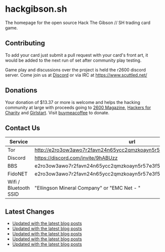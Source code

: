 # hackgibson.sh
The homepage for the open source Hack The Gibson // SH trading card game.


## Contributing

To add your card just submit a pull request with your card's front art, it would be added to the next run of set after community play testing.

Game play and discussions over the project is held the r2600 discord server. Come join us at [Discord](https://discord.com/invite/9hABUzz) or via IRC at https://www.scuttled.net/


## Donations

Your donation of $13.37 or more is welcome and helps the hacking community at large with proceeds going to [2600 Magazine](https://2600.com/), [Hackers for Charity](https://hackersforcharity.org) and [Girlstart](https://girlstart.org).  Visit [buymeacoffee](https://www.buymeacoffee.com/hackgibson.sh) to donate.


## Contact Us

Service | url
-|-
Tor | http://e2ro3ow3awo7r2favn24n65ycc2qmzkoayn5r57e3f56nvjwdcgg32ad.onion
Discord | https://discord.com/invite/9hABUzz
BBS | e2ro3ow3awo7r2favn24n65ycc2qmzkoayn5r57e3f56nvjwdcgg32ad.onion:23
FidoNET | e2ro3ow3awo7r2favn24n65ycc2qmzkoayn5r57e3f56nvjwdcgg32ad.onion:24554
Wifi / Bluetooth SSID | "Ellingson Mineral Company" or "EMC Net - <fidonet address>"

## Latest Changes
<!-- BLOG-POST-LIST:START -->
- [Updated with the latest blog posts](https://github.com/DFW2600/hackgibson.sh/commit/5fd144195c5104b7278078fbc9ee2d500d3aaec0)
- [Updated with the latest blog posts](https://github.com/DFW2600/hackgibson.sh/commit/be46bc7804e93e10baf4ef80b90f993781af27b0)
- [Updated with the latest blog posts](https://github.com/DFW2600/hackgibson.sh/commit/dbab4d128b7a113b76581af904ef264b9d3d4601)
- [Updated with the latest blog posts](https://github.com/DFW2600/hackgibson.sh/commit/edbd708647049e9297f07ae4bd85ab3b464e3020)
- [Updated with the latest blog posts](https://github.com/DFW2600/hackgibson.sh/commit/4d8fc7a22a1be0ce02a993ff8845bebfcb55f9f1)
<!-- BLOG-POST-LIST:END -->
